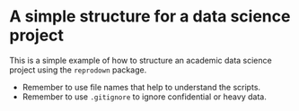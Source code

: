 # A simple structure for a data science project

This is a simple example of how to structure an academic data science project
using the `reprodown` package.

- Remember to use file names that help to understand the scripts. 
- Remember to use `.gitignore` to ignore confidential or heavy data.
